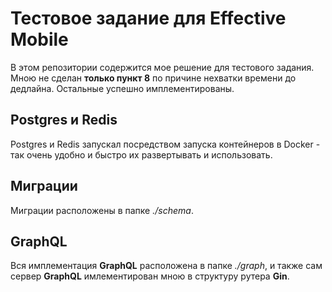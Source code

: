 # Тестовое задание для Effective Mobile
В этом репозитории содержится мое решение для тестового задания. 
Мною не сделан **только пункт 8** по причине нехватки времени до дедлайна. Остальные успешно имплементированы.

## Postgres и Redis

Postgres и Redis запускал посредством запуска контейнеров в Docker - так очень удобно и быстро их развертывать и использовать.

## Миграции

Миграции расположены в папке *./schema*.

## GraphQL

Вся имплементация **GraphQL** расположена в папке *./graph*, и также сам сервер **GraphQL** имлементирован мною в структуру рутера **Gin**.

